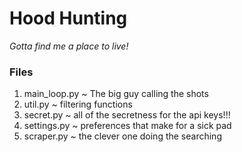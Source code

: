 # Hood Hunting
_Gotta find me a place to live!_

### Files

1. main_loop.py ~ The big guy calling the shots
2. util.py ~ filtering functions
3. secret.py ~ all of the secretness for the api keys!!!
3. settings.py ~ preferences that make for a sick pad
4. scraper.py ~ the clever one doing the searching
